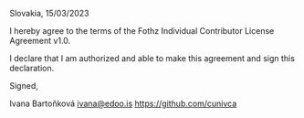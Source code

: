 Slovakia, 15/03/2023

I hereby agree to the terms of the Fothz Individual Contributor License Agreement v1.0.

I declare that I am authorized and able to make this agreement and sign this declaration.

Signed,

Ivana Bartoňková ivana@edoo.is https://github.com/cunivca
